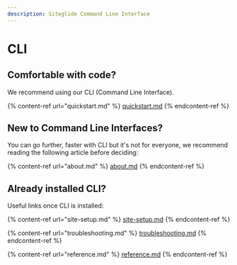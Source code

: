 ```yaml
---
description: Siteglide Command Line Interface
---
```


# CLI

## Comfortable with code?

We recommend using our CLI (Command Line Interface).

{% content-ref url="quickstart.md" %}
[quickstart.md](quickstart.md)
{% endcontent-ref %}

## New to Command Line Interfaces?

You can go further, faster with CLI but it's not for everyone, we recommend reading the following article before deciding:

{% content-ref url="about.md" %}
[about.md](about.md)
{% endcontent-ref %}

## Already installed CLI?

Useful links once CLI is installed:

{% content-ref url="site-setup.md" %}
[site-setup.md](site-setup.md)
{% endcontent-ref %}

{% content-ref url="troubleshooting.md" %}
[troubleshooting.md](troubleshooting.md)
{% endcontent-ref %}

{% content-ref url="reference.md" %}
[reference.md](reference.md)
{% endcontent-ref %}
